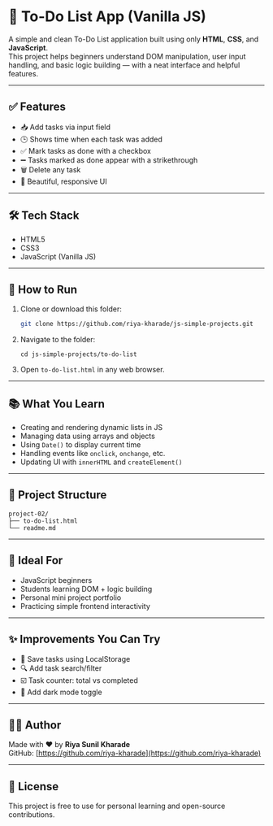# 📝 To-Do List App (Vanilla JS)

A simple and clean To-Do List application built using only **HTML**, **CSS**, and **JavaScript**.  
This project helps beginners understand DOM manipulation, user input handling, and basic logic building — with a neat interface and helpful features.

---

## ✅ Features

- 📥 Add tasks via input field  
- 🕒 Shows time when each task was added  
- ✅ Mark tasks as done with a checkbox  
- ➖ Tasks marked as done appear with a strikethrough  
- 🗑️ Delete any task  
- 🎨 Beautiful, responsive UI  

---

## 🛠️ Tech Stack

- HTML5  
- CSS3  
- JavaScript (Vanilla JS)

---

## 🚀 How to Run

1. Clone or download this folder:
   ```bash
   git clone https://github.com/riya-kharade/js-simple-projects.git
   ```
2. Navigate to the folder:
   ```
   cd js-simple-projects/to-do-list
   ```
3. Open `to-do-list.html` in any web browser.

---

## 📚 What You Learn

- Creating and rendering dynamic lists in JS  
- Managing data using arrays and objects  
- Using `Date()` to display current time  
- Handling events like `onclick`, `onchange`, etc.  
- Updating UI with `innerHTML` and `createElement()`  

---

## 📂 Project Structure

```
project-02/
├── to-do-list.html
└── readme.md
```

---

## 👶 Ideal For

- JavaScript beginners  
- Students learning DOM + logic building  
- Personal mini project portfolio  
- Practicing simple frontend interactivity  

---

## ✨ Improvements You Can Try

- 💾 Save tasks using LocalStorage  
- 🔍 Add task search/filter  
- ☑️ Task counter: total vs completed  
- 🌙 Add dark mode toggle  

---

## 👩‍💻 Author

Made with ❤️ by **Riya Sunil Kharade**  
GitHub: [https://github.com/riya-kharade](https://github.com/riya-kharade)

---

## 📄 License

This project is free to use for personal learning and open-source contributions.
